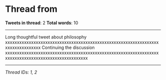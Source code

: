 # Thread from 

**Tweets in thread**: 2
**Total words**: 10

---

Long thoughtful tweet about philosophy xxxxxxxxxxxxxxxxxxxxxxxxxxxxxxxxxxxxxxxxxxxxxxxxxxxxxxxxxxxxxxxxxxxxxxxxxxxxxxxx Continuing the discussion xxxxxxxxxxxxxxxxxxxxxxxxxxxxxxxxxxxxxxxxxxxxxxxxxxxxxxxxxxxxxxxxxxxxxxxxxxxxxxxxxxxxxxxxxxxxxxxxxxxx

---

*Thread IDs: 1, 2*
